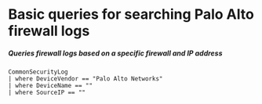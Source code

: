 # Basic queries for searching Palo Alto firewall logs

##### Queries firewall logs based on a specific firewall and IP address
```KQL
CommonSecurityLog
| where DeviceVendor == "Palo Alto Networks"
| where DeviceName == ""
| where SourceIP == ""
```
